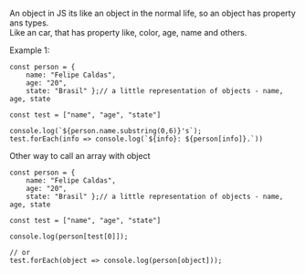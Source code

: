 An object in JS its like an object in the normal life, so an object has property ans types.<br>
Like an car, that has property like, color, age, name and others.

Example 1:
```
const person = { 
    name: "Felipe Caldas", 
    age: "20", 
    state: "Brasil" };// a little representation of objects - name, age, state

const test = ["name", "age", "state"]

console.log(`${person.name.substring(0,6)}'s`);
test.forEach(info => console.log(`${info}: ${person[info]}.`))
```

Other way to call an array with object

```
const person = { 
    name: "Felipe Caldas", 
    age: "20", 
    state: "Brasil" };// a little representation of objects - name, age, state

const test = ["name", "age", "state"]

console.log(person[test[0]]);

// or
test.forEach(object => console.log(person[object]));
```
